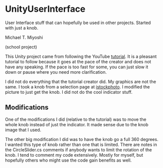 # UnityUserInterface
User Interface stuff that can hopefully be used in other projects.  Started with just a knob.

Michael T. Miyoshi

(school project)

This Unity project came from following the YouTube [tutorial](https://www.youtube.com/watch?v=yRKJdUAWn5A).  It is a pleasant tutorial to follow because it goes at the pace of the creator and does not have any speaking.  If the pace is too fast for some, you can just slow it down or pause where you need more clarification.

I did not do everything that the tutorial creator did.  My graphics are not the same.  I took a knob from a selection page at [istockphoto](https://www.istockphoto.com/photos/volume-knob?mediatype=photography&phrase=volume%20knob&sort=mostpopular).  I modified the picture to just get the knob.  I did not do the cool indicator stuff.

## Modifications
One of the modifications I did (relative to the tutorial) was to move the whole knob instead of just the indicator.  It made sense due to the knob image that I used.

The other big modification I did was to have the knob go a full 360 degrees.  I wanted this type of knob rather than one that is limited.  There are notes in the CircleSlider.cs comments if anybody wants to limit the rotation of the knob.  I tend to comment my code extensively.  Mostly for myself, but hopefully others who might use the code gain benefits as well.

